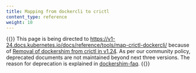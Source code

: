 ```yaml
---
title: Mapping from dockercli to crictl
content_type: reference
weight: 10
---
```


{{<note>}}
This page is being directed to 
https://v1-24.docs.kubernetes.io/docs/reference/tools/map-crictl-dockercli/ because of
[Removal of dockershim from crictl in v1.24](https://github.com/kubernetes-sigs/cri-tools/issues/870).
As per our community policy, deprecated documents are not maintained beyond next three versions.
The reason for deprecation is explained in [dockershim-faq](https://kubernetes.io/blog/2020/12/02/dockershim-faq/).
{{</note>}}
